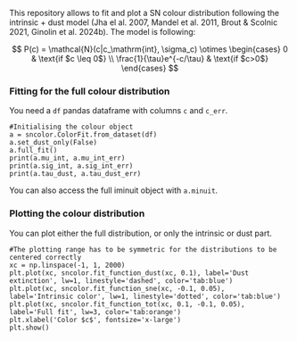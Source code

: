 This repository allows to fit and plot a SN colour distribution following the intrinsic + dust model (Jha el al. 2007, Mandel et al. 2011, Brout & Scolnic 2021, Ginolin et al. 2024b).
The model is following:

$$  P(c) = \mathcal{N}(c|c_\mathrm{int}, \sigma_c) \otimes
\begin{cases}
0  & \text{if $c \leq 0$} \\
\frac{1}{\tau}e^{-c/\tau} & \text{if $c>0$}
\end{cases} $$

### Fitting for the full colour distribution
You need a `df` pandas dataframe with columns `c` and `c_err`.

    #Initialising the colour object
    a = sncolor.ColorFit.from_dataset(df)
    a.set_dust_only(False)
    a.full_fit()
    print(a.mu_int, a.mu_int_err)
    print(a.sig_int, a.sig_int_err)
    print(a.tau_dust, a.tau_dust_err)
You can also access the full iminuit object with `a.minuit`.

### Plotting the colour distribution
You can plot either the full distribution, or only the intrinsic or dust part.

    #The plotting range has to be symmetric for the distributions to be centered correctly
    xc = np.linspace(-1, 1, 2000)
    plt.plot(xc, sncolor.fit_function_dust(xc, 0.1), label='Dust extinction', lw=1, linestyle='dashed', color='tab:blue')
    plt.plot(xc, sncolor.fit_function_sne(xc, -0.1, 0.05), label='Intrinsic color', lw=1, linestyle='dotted', color='tab:blue')
    plt.plot(xc, sncolor.fit_function_tot(xc, 0.1, -0.1, 0.05), label='Full fit', lw=3, color='tab:orange')
    plt.xlabel('Color $c$', fontsize='x-large')
    plt.show()

